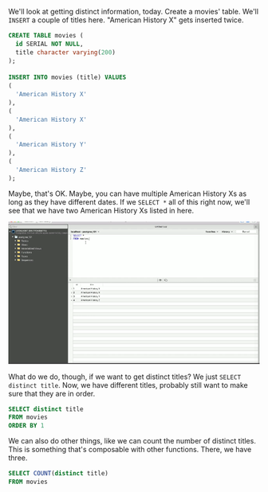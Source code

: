 We'll look at getting distinct information, today. Create a movies' table. We'll `INSERT` a couple of titles here. "American History X" gets inserted twice.

```sql
CREATE TABLE movies (
  id SERIAL NOT NULL,
  title character varying(200)
);

INSERT INTO movies (title) VALUES
(
  'American History X'
),
(
  'American History X'
),
(
  'American History Y'
),
(
  'American History Z'
);
```

Maybe, that's OK. Maybe, you can have multiple American History Xs as long as they have different dates. If we `SELECT *` all of this right now, we'll see that we have two American History Xs listed in here.

![American Histories](../images/postgresql-select-distinct-data-in-postgres-american-histories.png)

What do we do, though, if we want to get distinct titles? We just `SELECT distinct title`. Now, we have different titles, probably still want to make sure that they are in order.

```sql
SELECT distinct title
FROM movies
ORDER BY 1 
```

We can also do other things, like we can count the number of distinct titles. This is something that's composable with other functions. There, we have three.

```sql
SELECT COUNT(distinct title)
FROM movies
```
